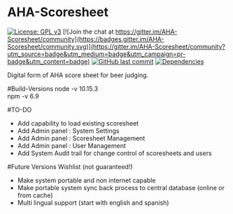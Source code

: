 # AHA-Scoresheet

[![License: GPL v3](https://img.shields.io/badge/License-GPLv3-blue.svg)](https://www.gnu.org/licenses/gpl-3.0)
[![Join the chat at https://gitter.im/AHA-Scoresheet/community](https://badges.gitter.im/AHA-Scoresheet/community.svg)](https://gitter.im/AHA-Scoresheet/community?utm_source=badge&utm_medium=badge&utm_campaign=pr-badge&utm_content=badge)
[![GitHub last commit](https://img.shields.io/github/last-commit/CIA-Homebrew/AHA-Scoresheet.svg)](https://github.com/CIA-Homebrew/AHA-Scoresheet)
[![Dependencies](https://img.shields.io/david/CIA-Homebrew/AHA-Scoresheet.svg)](https://github.com/CIA-Homebrew/AHA-Scoresheet)

Digital form of AHA score sheet for beer judging. 

#Build-Versions
node -v 10.15.3  
npm -v 6.9  

#TO-DO
- Add capability to load existing scoresheet
- Add Admin panel : System Settings
- Add Admin panel : Scoresheet Management
- Add Admin panel : User Management
- Add System Audit trail for change control of scoresheets and users

#Future Versions Wishlist (not guaranteed!)
- Make system portable and non internet capable
- Make portable system sync back process to central database (online or from cache)
- Multi lingual support (start with english and spanish)
